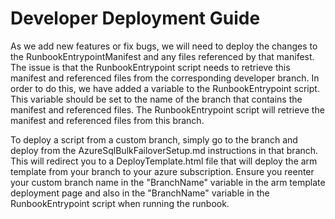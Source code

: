# Developer Deployment Guide
As we add new features or fix bugs, we will need to deploy the changes to the RunbookEntrypointManifest and any files referenced by that manifest. The issue is that the RunbookEntrypoint script needs to retrieve this manifest and referenced files from the corresponding developer branch. In order to do this, we have added a variable to the RunbookEntrypoint script. This variable should be set to the name of the branch that contains the manifest and referenced files. The RunbookEntrypoint script will retrieve the manifest and referenced files from this branch.

To deploy a script from a custom branch, simply go to the branch and deploy from the AzureSqlBulkFailoverSetup.md instructions in that branch. This will redirect you to a DeployTemplate.html file that will deploy the arm template from your branch to your azure subscription. Ensure you reenter your custom branch name in the "BranchName" variable in the arm template deployment page and also in the "BranchName" variable in the RunbookEntrypoint script when running the runbook.